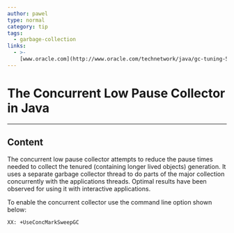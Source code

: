 ```yaml
---
author: pawel
type: normal
category: tip
tags:
  - garbage-collection
links:
  - >-
    [www.oracle.com](http://www.oracle.com/technetwork/java/gc-tuning-5-138395.html#0.0.0.%20The%20Concurrent%20Low%20Pause%20Collector%7Coutline){website}
---
```


# The Concurrent Low Pause Collector in Java


---

## Content

The concurrent low pause collector attempts to reduce the pause times needed to collect the tenured (containing longer lived objects) generation. It uses a separate garbage collector thread to do parts of the major collection concurrently with the applications threads. Optimal results have been observed for using it with interactive applications.

To enable the concurrent collector use the command line option shown below:

```plain-text
XX: +UseConcMarkSweepGC
```
 
